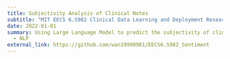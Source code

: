 ```yaml
---
title: Subjectivity Analysis of Clinical Notes
subtitle: "MIT EECS 6.S982 Clinical Data Learning and Deployment Research Project "
date: 2022-01-01
summary: Using Large Language Model to predict the subjectivity of clinical notes
  - NLP
external_link: https://github.com/wan19990901/EECS6.S982_Sentiment
---
```

